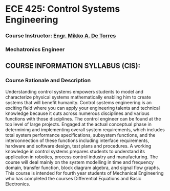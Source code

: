# ECE 425: Control Systems Engineering

### Course Instructor: [Engr. Mikko A. De Torres](https://mikkodt.github.io/MikkoDT_Portfolio/)
###                    Mechatronics Engineer

## COURSE INFORMATION SYLLABUS (CIS): []()

### Course Rationale and Description
Understanding control systems empowers students to model and characterize physical systems mathematically enabling him to create systems that will benefit humanity. Control systems engineering is an exciting field where you can apply your engineering talents and technical knowledge because it cuts across numerous disciplines and various functions with those disciplines. The control engineer can be found at the top level of large projects. Engaged at the actual conceptual phase in determining and implementing overall system requirements, which includes total system performance specifications, subsystem functions, and the interconnection of these functions including interface requirements, hardware and software design, test plans and procedures. A working knowledge in control systems prepares students to understand its application in robotics, process control industry and manufacturing. The course will deal mainly on the system modelling in time and frequency domain, transfer function, block diagram algebra, and signal flow graphs. This course is intended for fourth year students of Mechanical Engineering who has completed the courses Differential Equations and Basic Electronics. 

